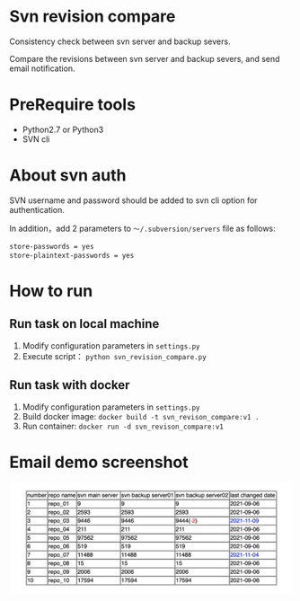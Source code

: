 # Svn revision compare
Consistency check between svn server and backup severs.

Compare the revisions between svn server and backup severs, and send email notification.

# PreRequire tools
- Python2.7 or Python3
- SVN cli
  
# About svn auth
SVN username and password should be added to svn cli option for authentication. 

In addition，add 2 parameters to `～/.subversion/servers` file as follows:
```
store-passwords = yes
store-plaintext-passwords = yes
```

# How to run
## Run task on local machine
1. Modify configuration parameters in `settings.py`
2. Execute script： `python svn_revision_compare.py`

## Run task with docker
1. Modify configuration parameters in `settings.py`
2. Build docker image: `docker build -t svn_revison_compare:v1 .`
3. Run container: `docker run -d svn_revison_compare:v1`

# Email demo screenshot

![Email demo screenshot](./images/email_demo_screenshot.png)